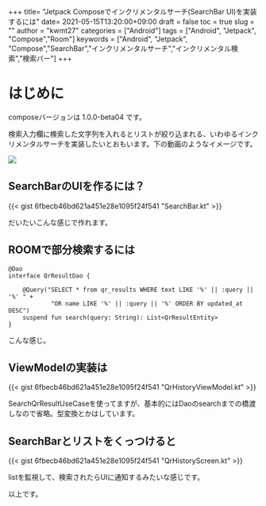 
+++
title= "Jetpack Composeでインクリメンタルサーチ(SearchBar UI)を実装するには"
date= 2021-05-15T13:20:00+09:00
draft = false
toc = true
slug = ""
author = "kwmt27"
categories = ["Android"]
tags = ["Android", "Jetpack", "Compose","Room"]
keywords = ["Android", "Jetpack", "Compose","SearchBar","インクリメンタルサーチ","インクリメンタル検索","検索バー"]
+++

# はじめに

composeバージョンは 1.0.0-beta04 です。

検索入力欄に検索した文字列を入れるとリストが絞り込まれる、いわゆるインクリメンタルサーチを実装したいとおもいます。下の動画のようなイメージです。

<img src="/images/2021/05/jetpack-compose-searchbar/qr_searchbar.gif" />


## SearchBarのUIを作るには？

{{< gist 6fbecb46bd621a451e28e1095f24f541 "SearchBar.kt" >}}

だいたいこんな感じで作れます。

## ROOMで部分検索するには

```
@Dao
interface QrResultDao {

    @Query("SELECT * from qr_results WHERE text LIKE '%' || :query || '%' " +
            "OR name LIKE '%' || :query || '%' ORDER BY updated_at DESC")
    suspend fun search(query: String): List<QrResultEntity>
}
```


こんな感じ。


## ViewModelの実装は

{{< gist 6fbecb46bd621a451e28e1095f24f541 "QrHistoryViewModel.kt" >}}


SearchQrResultUseCaseを使ってますが、基本的にはDaoのsearchまでの橋渡しなので省略。型変換とかはしています。

## SearchBarとリストをくっつけると

{{< gist 6fbecb46bd621a451e28e1095f24f541 "QrHistoryScreen.kt" >}}


listを監視して、検索されたらUIに通知するみたいな感じです。

以上です。